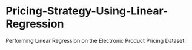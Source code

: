 # Pricing-Strategy-Using-Linear-Regression
Performing Linear Regression on the Electronic Product Pricing Dataset.

